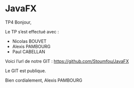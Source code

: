 # JavaFX
TP4
Bonjour,

Le TP s’est effectué avec :
- Nicolas BOUVET
- Alexis PAMBOURG
- Paul CABELLAN

Voici l’url de notre GIT :
https://github.com/Stoumfou/JavaFX

Le GIT est publique.


Bien cordialement,
Alexis PAMBOURG
